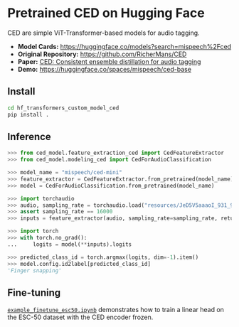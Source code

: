 # Pretrained CED on Hugging Face

CED are simple ViT-Transformer-based models for audio tagging.

- **Model Cards:** https://huggingface.co/models?search=mispeech%2Fced
- **Original Repository:** https://github.com/RicherMans/CED
- **Paper:** [CED: Consistent ensemble distillation for audio tagging](https://arxiv.org/abs/2308.11957)
- **Demo:** https://huggingface.co/spaces/mispeech/ced-base

## Install
```bash
cd hf_transformers_custom_model_ced
pip install .
```

## Inference

```python
>>> from ced_model.feature_extraction_ced import CedFeatureExtractor
>>> from ced_model.modeling_ced import CedForAudioClassification

>>> model_name = "mispeech/ced-mini"
>>> feature_extractor = CedFeatureExtractor.from_pretrained(model_name)
>>> model = CedForAudioClassification.from_pretrained(model_name)

>>> import torchaudio
>>> audio, sampling_rate = torchaudio.load("resources/JeD5V5aaaoI_931_932.wav")
>>> assert sampling_rate == 16000
>>> inputs = feature_extractor(audio, sampling_rate=sampling_rate, return_tensors="pt")

>>> import torch
>>> with torch.no_grad():
...     logits = model(**inputs).logits

>>> predicted_class_id = torch.argmax(logits, dim=-1).item()
>>> model.config.id2label[predicted_class_id]
'Finger snapping'
```

## Fine-tuning

[`example_finetune_esc50.ipynb`](https://github.com/jimbozhang/hf_transformers_custom_model_ced/blob/main/example_finetune_esc50.ipynb) demonstrates how to train a linear head on the ESC-50 dataset with the CED encoder frozen.
